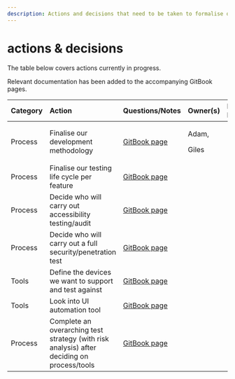 ```yaml
---
description: Actions and decisions that need to be taken to formalise our QA process
---
```


# actions & decisions

The table below covers actions currently in progress.

Relevant documentation has been added to the accompanying GitBook pages.

<table>
  <thead>
    <tr>
      <th style="text-align:left">Category</th>
      <th style="text-align:left">Action</th>
      <th style="text-align:left">Questions/Notes</th>
      <th style="text-align:left">Owner(s)</th>
      <th style="text-align:left">Date Raised</th>
      <th style="text-align:left">Status</th>
    </tr>
  </thead>
  <tbody>
    <tr>
      <td style="text-align:left">Process</td>
      <td style="text-align:left">Finalise our development methodology</td>
      <td style="text-align:left"><a href="qa-process/testing-life-cycle.md">GitBook page</a>
      </td>
      <td style="text-align:left">
        <p>Adam,</p>
        <p>Giles</p>
      </td>
      <td style="text-align:left">15/12</td>
      <td style="text-align:left">In Progress</td>
    </tr>
    <tr>
      <td style="text-align:left">Process</td>
      <td style="text-align:left">Finalise our testing life cycle per feature</td>
      <td style="text-align:left"><a href="https://app.gitbook.com/@equalcare/s/the-platform/~/drafts/-MOaTfliunkF9lMOMBf2/quality-assurance-strategy/qa-process/methodology/@drafts">GitBook page</a>
      </td>
      <td style="text-align:left"></td>
      <td style="text-align:left"></td>
      <td style="text-align:left">In Progress</td>
    </tr>
    <tr>
      <td style="text-align:left">Process</td>
      <td style="text-align:left">Decide who will carry out accessibility testing/audit</td>
      <td style="text-align:left"><a href="testing-types/non-functional-testing/accessibility.md">GitBook page</a>
      </td>
      <td style="text-align:left"></td>
      <td style="text-align:left"></td>
      <td style="text-align:left">In Progress</td>
    </tr>
    <tr>
      <td style="text-align:left">Process</td>
      <td style="text-align:left">Decide who will carry out a full security/penetration test</td>
      <td style="text-align:left"><a href="testing-types/non-functional-testing/security.md">GitBook page</a>
      </td>
      <td style="text-align:left"></td>
      <td style="text-align:left"></td>
      <td style="text-align:left">In Progress</td>
    </tr>
    <tr>
      <td style="text-align:left">Tools</td>
      <td style="text-align:left">Define the devices we want to support and test against</td>
      <td style="text-align:left"><a href="testing-types/functional-testing/compatibility.md">GitBook page</a>
      </td>
      <td style="text-align:left"></td>
      <td style="text-align:left"></td>
      <td style="text-align:left">To start</td>
    </tr>
    <tr>
      <td style="text-align:left">Tools</td>
      <td style="text-align:left">Look into UI automation tool</td>
      <td style="text-align:left"><a href="testing-types/functional-testing/ui-automation.md">GitBook page</a>
      </td>
      <td style="text-align:left"></td>
      <td style="text-align:left"></td>
      <td style="text-align:left">To start</td>
    </tr>
    <tr>
      <td style="text-align:left">Process</td>
      <td style="text-align:left">Complete an overarching test strategy (with risk analysis) after deciding
        on process/tools</td>
      <td style="text-align:left"><a href="planning/test-plan.md">GitBook page</a>
      </td>
      <td style="text-align:left"></td>
      <td style="text-align:left"></td>
      <td style="text-align:left">To start</td>
    </tr>
  </tbody>
</table>



